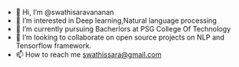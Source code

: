 - 👋 Hi, I’m @swathisaravananan
- 👀 I’m interested in Deep learning,Natural language processing
- 🌱 I’m currently pursuing Bacherlors at PSG College Of Technology
- 💞️ I’m looking to collaborate on open source projects on NLP and Tensorflow framework. 
- 📫 How to reach me swathissara@gmail.com

<!---
swathisaravananan/swathisaravananan is a ✨ special ✨ repository because its `README.md` (this file) appears on your GitHub profile.
You can click the Preview link to take a look at your changes.
--->
